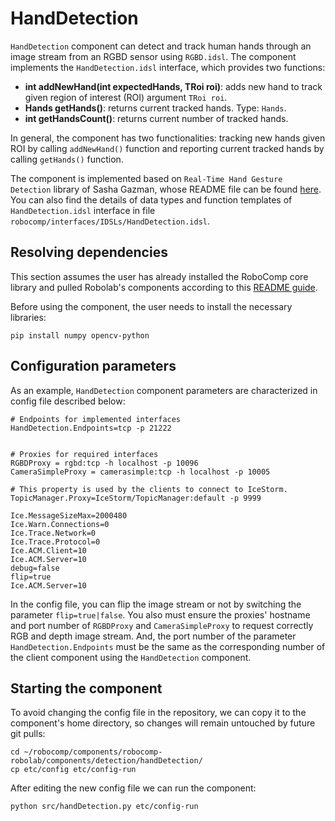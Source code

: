 # HandDetection

`HandDetection` component can detect and track human hands through an image stream from an RGBD sensor using `RGBD.idsl`. The component implements the `HandDetection.idsl` interface, which provides two functions:
- **int addNewHand(int expectedHands, TRoi roi)**: adds new hand to track given region of interest (ROI) argument `TRoi roi`.
- **Hands getHands()**: returns current tracked hands. Type: `Hands`.
- **int getHandsCount()**: returns current number of tracked hands.

In general, the component has two functionalities: tracking new hands given ROI by calling `addNewHand()` function and reporting current tracked hands by calling `getHands()` function.

The component is implemented based on `Real-Time Hand Gesture Detection` library of Sasha Gazman, whose README file can be found [here](./src/libs/HandDetection/README.md). You can also find the details of data types and function templates of `HandDetection.idsl` interface in file `robocomp/interfaces/IDSLs/HandDetection.idsl`.


## Resolving dependencies

This section assumes the user has already installed the RoboComp core library and pulled Robolab's components according to this [README guide](https://github.com/robocomp/robocomp).

Before using the component, the user needs to install the necessary libraries:
```
pip install numpy opencv-python
```

## Configuration parameters

As an example, `HandDetection` component parameters are characterized in config file described below:

```
# Endpoints for implemented interfaces
HandDetection.Endpoints=tcp -p 21222


# Proxies for required interfaces
RGBDProxy = rgbd:tcp -h localhost -p 10096
CameraSimpleProxy = camerasimple:tcp -h localhost -p 10005

# This property is used by the clients to connect to IceStorm.
TopicManager.Proxy=IceStorm/TopicManager:default -p 9999

Ice.MessageSizeMax=2000480
Ice.Warn.Connections=0
Ice.Trace.Network=0
Ice.Trace.Protocol=0
Ice.ACM.Client=10
Ice.ACM.Server=10
debug=false
flip=true
Ice.ACM.Server=10
```

In the config file, you can flip the image stream or not by switching the parameter `flip=true|false`. You also must ensure the proxies' hostname and port number of `RGBDProxy` and `CameraSimpleProxy` to request correctly RGB and depth image stream.
And, the port number of the parameter `HandDetection.Endpoints` must be the same as the corresponding number of the client component using the `HandDetection` component.


## Starting the component
To avoid changing the config file in the repository, we can copy it to the component's home directory, so changes will remain untouched by future git pulls:
```
cd ~/robocomp/components/robocomp-robolab/components/detection/handDetection/
cp etc/config etc/config-run
```

After editing the new config file we can run the component:
```
python src/handDetection.py etc/config-run
```
